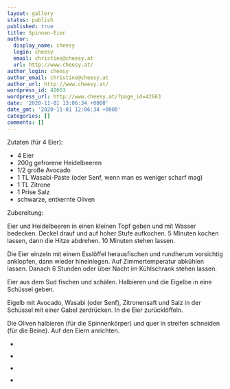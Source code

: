 ```yaml
---
layout: gallery
status: publish
published: true
title: Spinnen-Eier
author:
  display_name: cheesy
  login: cheesy
  email: christine@cheesy.at
  url: http://www.cheesy.at/
author_login: cheesy
author_email: christine@cheesy.at
author_url: http://www.cheesy.at/
wordpress_id: 42663
wordpress_url: http://www.cheesy.at/?page_id=42663
date: '2020-11-01 13:06:34 +0000'
date_gmt: '2020-11-01 12:06:34 +0000'
categories: []
comments: []
---
```

<!-- wp:paragraph -->
Zutaten (für 4 Eier):
<!-- /wp:paragraph -->
<!-- wp:list -->
- 4 Eier
- 200g gefrorene Heidelbeeren
- 1/2 große Avocado
- 1 TL Wasabi-Paste (oder Senf, wenn man es weniger scharf mag)
- 1 TL Zitrone
- 1 Prise Salz
- schwarze, entkernte Oliven
<!-- /wp:list -->
<!-- wp:paragraph -->
Zubereitung:
<!-- /wp:paragraph -->
<!-- wp:paragraph -->
Eier und Heidelbeeren in einen kleinen Topf geben und mit Wasser bedecken. Deckel drauf und auf hoher Stufe aufkochen. 5 Minuten kochen lassen, dann die Hitze abdrehen. 10 Minuten stehen lassen.
<!-- /wp:paragraph -->
<!-- wp:paragraph -->
Die Eier einzeln mit einem Esslöffel herausfischen und rundherum vorsichtig anklopfen, dann wieder hineinlegen. Auf Zimmertemperatur abkühlen lassen. Danach 6 Stunden oder über Nacht im Kühlschrank stehen lassen.
<!-- /wp:paragraph -->
<!-- wp:paragraph -->
Eier aus dem Sud fischen und schälen. Halbieren und die Eigelbe in eine Schüssel geben.
<!-- /wp:paragraph -->
<!-- wp:paragraph -->
Eigelb mit Avocado, Wasabi (oder Senf), Zitronensaft und Salz in der Schüssel mit einer Gabel zerdrücken. In die Eier zurücklöffeln.
<!-- /wp:paragraph -->
<!-- wp:paragraph -->
Die Oliven halbieren (für die Spinnenkörper) und quer in streifen schneiden (für die Beine). Auf den Eiern anrichten.
<!-- /wp:paragraph -->
<!-- wp:gallery {"ids":[42652,42653,42646,42655]} -->
- <figure><img src="http://www.cheesy.at/wp-content/uploads/Halloween-Food-010.jpg" alt="" data-id="42652" data-link="http://www.cheesy.at/rl_gallery/halloween-food/halloween-food-010/" class="wp-image-42652"></figure>
- <figure><img src="http://www.cheesy.at/wp-content/uploads/Halloween-Food-011.jpg" alt="" data-id="42653" data-link="http://www.cheesy.at/rl_gallery/halloween-food/halloween-food-011/" class="wp-image-42653"></figure>
- <figure><img src="http://www.cheesy.at/wp-content/uploads/Halloween-Food-004.jpg" alt="" data-id="42646" data-link="http://www.cheesy.at/rl_gallery/halloween-food/halloween-food-004/" class="wp-image-42646"></figure>
- <figure><img src="http://www.cheesy.at/wp-content/uploads/Halloween-Food-013.jpg" alt="" data-id="42655" data-link="http://www.cheesy.at/rl_gallery/halloween-food/halloween-food-013/" class="wp-image-42655"></figure>
<!-- /wp:gallery -->
